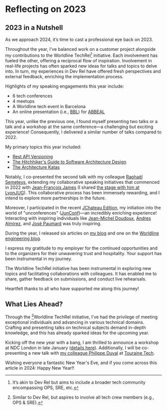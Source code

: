 # Reflecting on 2023


## 2023 in a Nutshell
As we approach 2024, it’s time to cast a professional eye back on 2023.

Throughout the year, I've balanced work on a customer project alongside my contributions to the Worldline TechRel[^1] initiative. Each involvement has fueled the other, offering a reciprocal flow of inspiration. Involvement in real-life projects has often sparked new ideas for talks and topics to delve into. In turn, my experiences in Dev Rel have offered fresh perspectives and external feedback, enriching the implementation process.

Highlights of my speaking engagements this year include:
- 6 tech conferences
- 4 meetups
- A Worldline tech event in Barcelona
- An online presentation (i.e., [BBL](http://www.brownbaglunch.fr/)) for [ABBEAL](https://www.abbeal.com/)

This year, unlike the previous one, I found myself presenting two talks or a talk and a workshop at the same conference—a challenging but exciting experience! Consequently, I delivered a similar number of talks compared to 2022.

My primary topics this year included:
- [Rest API Versioning](https://www.youtube.com/watch?v=m8DbVbMDe2w)
- [The Hitchhiker's Guide to Software Architecture Design](https://youtu.be/vxwqD3KwdEY?si=n7L4p0USvdADFuct)
- [The Architecture Katas](https://youtu.be/xLhb3mvweDI)

Notably, I co-presented the second talk with my colleague [Raphaël Semeteys](https://fr.linkedin.com/in/raphaelsemeteys), extending my collaborative speaking initiatives that commenced in 2022 with [Jean-François James](https://fr.linkedin.com/in/jefrajames) (I shared [the stage with him at LyonJUG](https://lyonjug.org/2023/02/21/architecture-katas-and-microservices.html)). 
This collaborative process has been immensely rewarding, and I intend to explore more partnerships in the future.

Moreover, I participated in the recent [JChateau Edition](http://jchateau.org/), my initiation into the world of "unconferences" ([JunConf](https://www.junconf.org/))—an incredibly enriching experience! Interacting with inspiring individuals like [Jean-Michel Doudoux](https://www.linkedin.com/in/jmdoudoux/?lipi=urn%3Ali%3Apage%3Ad_flagship3_people_connections%3Bb0ogWmkZSA%2BqSqaqCW4rDw%3D%3D), [Andres Almirez](https://www.linkedin.com/in/aalmiray/?lipi=urn%3Ali%3Apage%3Ad_flagship3_people_connections%3Bb0ogWmkZSA%2BqSqaqCW4rDw%3D%3D), and [José Paumard](https://www.linkedin.com/in/jos%C3%A9-paumard-2458ba5/) was truly inspiring.

During the year, I released six articles on [my blog](https://blog.touret.info/) and one on the [Worldline engineering blog](https://blog.worldline.tech/authors/#alexandre-touret).

I express my gratitude to my employer for the continued opportunities and to the organizers for their unwavering trust and hospitality. Your support has been instrumental in my journey.

The Worldline TechRel initiative has been instrumental in exploring new topics and facilitating collaborations with colleagues. 
It has enabled me to share, gather feedback on submissions, and conduct live rehearsals.

Heartfelt thanks to all who have supported me along this journey!

## What Lies Ahead?

Through the [^2]Worldline TechRel initiative, I've had the privilege of meeting exceptional individuals and advancing in various technical domains. Crafting and presenting talks on technical subjects demand in-depth knowledge, and this has already sparked ideas for the upcoming year.

Kicking off the new year with a bang, I am thrilled to announce a workshop at NDC London in late January ([details here](https://ndclondon.com/agenda/rest-apis-versioning-hands-on-0ah8/0srvy242ytv)). Additionally, I will be co-presenting a new talk with [my colleague Philippe Duval](malkav30.gitlab.io/) at [Touraine Tech](https://touraine.tech).

Wishing everyone a fantastic New Year's Eve, and if you come across this article in 2024: Happy New Year!!

[^1]: It’s akin to Dev Rel but aims to include a broader tech community encompassing OPS, SRE, etc.
[^2]: Similar to Dev Rel, but aspires to involve all tech crew members (e.g., OPS & SRE).


